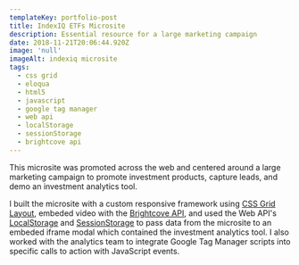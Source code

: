 ```yaml
---
templateKey: portfolio-post
title: IndexIQ ETFs Microsite
description: Essential resource for a large marketing campaign
date: 2018-11-21T20:06:44.920Z
image: 'null'
imageAlt: indexiq microsite
tags:
  - css grid
  - eloqua
  - html5
  - javascript
  - google tag manager
  - web api
  - localStorage
  - sessionStorage
  - brightcove api
---
```

This microsite was promoted across the web and centered around a large marketing campaign to promote investment products, capture leads, and demo an investment analytics tool. 

I built the microsite with a custom responsive framework using [CSS Grid Layout](https://developer.mozilla.org/en-US/docs/Web/CSS/CSS_Grid_Layout/Basic_Concepts_of_Grid_Layout), embeded video with the [Brightcove API](https://docs.brightcove.com/), and used the Web API's [LocalStorage](https://developer.mozilla.org/en-US/docs/Web/API/Window/sessionStorage) and [SessionStorage](https://developer.mozilla.org/en-US/docs/Web/API/Window/sessionStorage) to pass data from the microsite to an embeded iframe modal which contained the investment analytics tool. I also worked with the analytics team to integrate Google Tag Manager scripts into specific calls to action with JavaScript events.

